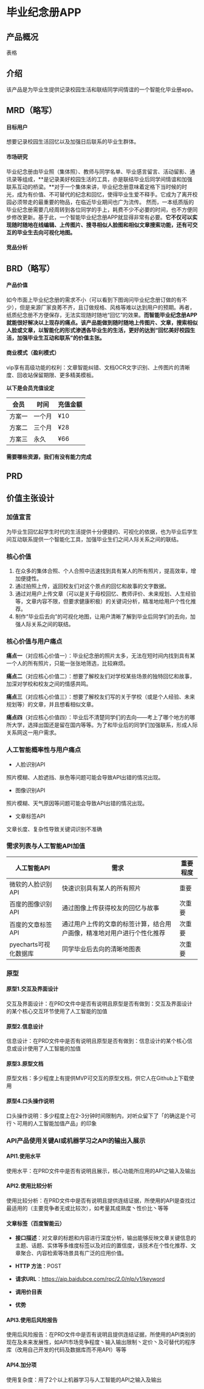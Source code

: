 # 毕业纪念册APP 
## 产品概况

表格

## 介绍
该产品是为毕业生提供记录校园生活和联结同学间情谊的一个智能化毕业册app。

## MRD（略写）

#### 目标用户
想要记录校园生活回忆以及加强日后联系的毕业生群体。

#### 市场研究
毕业纪念册由毕业照（集体照）、教师与同学名单、毕业感言留言、活动留影、通讯录等组成，**是记录美好校园生活的工具，亦是联结毕业后同学间情谊和加强联系互动的桥梁。**对于一个集体来讲，毕业纪念册意味着定格下当时候的时光，成为有价值、不可替代的纪念和回忆，使得毕业生爱不释手。它成为了离开校园必须带走的最重要的物品，在临近毕业期间也广为流传。
然而，一本纸质版的毕业纪念册需要几经周转到各位同学的手上，耗费不少不必要的时间，也不方便同步修改更新。基于此，一个智能毕业纪念册APP就显得非常有必要。**它不仅可以实现随时随地在线编辑、上传图片、搜寻相似人脸图和相似文章搜索功能，还有可交互的毕业生去向可视化地图。**

#### 竞品分析


## BRD（略写）

#### 产品价值

如今市面上毕业纪念册的需求不小（可以看到下图询问毕业纪念册订做的有不少），但是来源厂家良莠不齐，且订做规格、风格等难以达到用户的预期。再者，纸质纪念册不方便保存，无法实现随时随地“回忆”的效果。**而智能毕业纪念册APP就能很好解决以上现存的痛点。该产品能做到随时随地上传图片、文章，搜索相似人脸或文章，以智能化的形式渗透各毕业生的生活，更好的达到“回忆美好校园生活，加强毕业生互动和联系”的价值主张。**

#### 商业模式（盈利模式）
vip享有高级功能的权利：文章智能纠错、文档OCR文字识别、上传图片的清晰度、回收站保留期限、更多精美模板。

**以下是会员充值设定**

| 会员 | 时间 | 充值金额 |
| --- | --- | --- |
| 方案一 | 一个月 | ¥10 |
| 方案二 | 三个月 | ¥28 |
| 方案三 | 永久 | ¥66 |




#### 需要哪些资源，我们有没有能力完成



## PRD
## 价值主张设计
### 加值宣言
为毕业生回忆起学生时代的生活提供十分便捷的、可视化的依据，也为毕业后学生间互动联系提供一个智能化工具，加强毕业生们之间人际关系之间的联结。

### 核心价值
1. 在众多的集体合照、个人合照中迅速找到具有某人的所有照片，提高效率，增加便捷性。
2. 通过拍照上传，返回校友们对这个景点的回忆和故事的文字数据。
3. 通过对用户上传文章（可以是关于母校回忆、教师评价、未来规划、人生经验等，文章内容不限，但要求健康积极）的关键词分析，精准地给用户个性化推荐。
4. 制作“毕业后去向”的可视化地图，让用户清晰了解到毕业后同学们的去向，加强人际关系之间的联结。

### 核心价值与用户痛点

**痛点一**（对应核心价值一）：毕业纪念册的照片太多，无法在短时间内找到具有某一个人的所有照片，只能一张张地筛选，比较麻烦。

**痛点二**（对应核心价值二）：想要了解校友们对学校某些场景的独特回忆和故事，加深对学校和校友之间的情感共鸣。

**痛点三**（对应核心价值三）：想要了解校友们写的关于学校（或是个人经验、未来规划等）的文章，并且想看相似文章。

**痛点四**（对应核心价值四）：毕业后不清楚同学们的去向——考上了哪个地方的哪所大学，选择出国还是留在国内等等。为了和毕业后的同学们加强联系，形成人际关系网这一用户需求。

### 人工智能概率性与用户痛点

- 人脸识别API

照片模糊、人脸遮挡、肤色等问题可能会导致API出错的情况出现。

- 图像识别API

照片模糊、天气原因等问题可能会导致API出错的情况出现。

- 文章标签API

文章长度、复杂性导致关键词识别不准确

### 需求列表与人工智能API加值
| 人工智能API | 需求 | 重要程度 |
| -- | -- | -- |
| 微软的人脸识别API | 快速识别具有某人的所有照片 | 重要 |
| 百度的图像识别API | 通过图像上传获得校友的回忆与故事 | 次重要 |
| 百度的文章标签API | 通过用户上传的文章的标签计算，结合用户画像，精准地对用户进行个性化推荐 | 次重要 |
| pyecharts可视化数据库 | 同学毕业后去向的清晰地图表 | 次重要 |

### 原型
#### 原型1.交互及界面设计
交互及界面设计：在PRD文件中是否有说明且原型是否有做到：交互及界面设计的某个核心交互环节使用了人工智能的加值

#### 原型2.信息设计
信息设计：在PRD文件中是否有说明且原型是否有做到：信息设计的某个核心信息或设计使用了人工智能的加值

#### 原型3.原型文档
原型文档：多少程度上有提供MVP可交互的原型文档，供它人在Github上下载使用

#### 原型4.口头操作说明
口头操作说明：多少程度上在2-3分钟时间限制内，对听众留下了「的确这是个可行丶可用的人工智能加值产品」的印象

### API产品使用关键AI或机器学习之API的输出入展示
#### API1.使用水平
使用水平：在PRD文件中是否有说明且展示，核心功能所应用的API之输入及输出

#### API2.使用比较分析
使用比较分析：在PRD文件中是否有说明且提供连结证据，所使用的API是查找过最适用的（主要竞争者无或比较次），如考量其成熟度丶性价比丶等等

#### 文章标签（百度智能云）
- **接口描述**：对文章的标题和内容进行深度分析，输出能够反映文章关键信息的主题、话题、实体等多维度标签以及对应的置信度，该技术在个性化推荐、文章聚合、内容检索等场景具有广泛的应用价值。
- **HTTP 方法**：POST
- **请求URL**：https://aip.baidubce.com/rpc/2.0/nlp/v1/keyword
- **调用价目表**

- **优势**


#### API3.使用后风险报告
使用后风险报告：在PRD文件中是否有说明且提供连结证据，所使用的API类别的现在及未来发展性，如API市场竞争程度丶输入输出限制丶定价丶及可替代的程序库（改用自己开发的代码及数据库而不用API）等等

#### API4.加分项
使用复杂度：用了2个以上机器学习与人工智能的API之输入及输出
